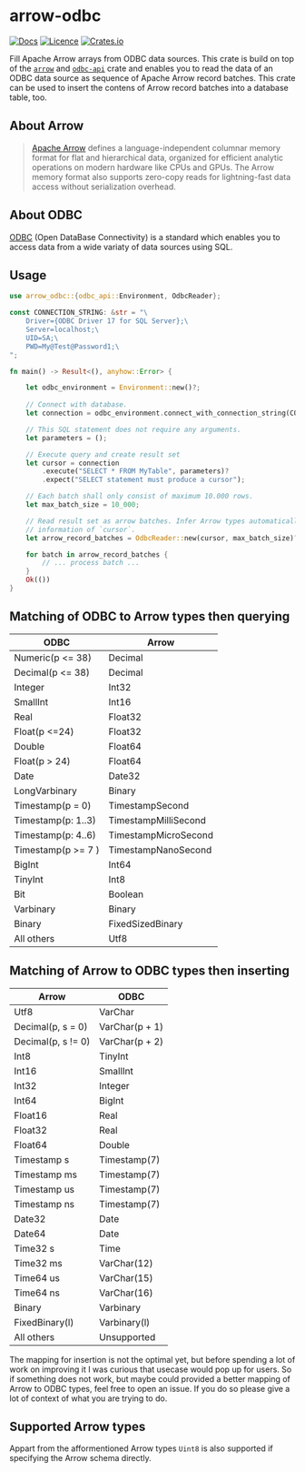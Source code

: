 # arrow-odbc

[![Docs](https://docs.rs/arrow-odbc/badge.svg)](https://docs.rs/arrow-odbc/)
[![Licence](https://img.shields.io/crates/l/arrow-odbc)](https://github.com/pacman82/arrow-odbc/blob/master/License)
[![Crates.io](https://img.shields.io/crates/v/arrow-odbc)](https://crates.io/crates/arrow-odbc)

Fill Apache Arrow arrays from ODBC data sources. This crate is build on top of the [`arrow`](https://crates.io/crates/arrow) and [`odbc-api`](https://crates.io/crates/odbc-api) crate and enables you to read the data of an ODBC data source as sequence of Apache Arrow record batches. This crate can be used to insert the contens of Arrow record batches into a database table, too.

## About Arrow

> [Apache Arrow](https://arrow.apache.org/) defines a language-independent columnar memory format for flat and hierarchical data, organized for efficient analytic operations on modern hardware like CPUs and GPUs. The Arrow memory format also supports zero-copy reads for lightning-fast data access without serialization overhead.

## About ODBC

[ODBC](https://docs.microsoft.com/en-us/sql/odbc/microsoft-open-database-connectivity-odbc) (Open DataBase Connectivity) is a standard which enables you to access data from a wide variaty of data sources using SQL.

## Usage

```rust
use arrow_odbc::{odbc_api::Environment, OdbcReader};

const CONNECTION_STRING: &str = "\
    Driver={ODBC Driver 17 for SQL Server};\
    Server=localhost;\
    UID=SA;\
    PWD=My@Test@Password1;\
";

fn main() -> Result<(), anyhow::Error> {

    let odbc_environment = Environment::new()?;
    
    // Connect with database.
    let connection = odbc_environment.connect_with_connection_string(CONNECTION_STRING)?;

    // This SQL statement does not require any arguments.
    let parameters = ();

    // Execute query and create result set
    let cursor = connection
        .execute("SELECT * FROM MyTable", parameters)?
        .expect("SELECT statement must produce a cursor");

    // Each batch shall only consist of maximum 10.000 rows.
    let max_batch_size = 10_000;

    // Read result set as arrow batches. Infer Arrow types automatically using the meta
    // information of `cursor`.
    let arrow_record_batches = OdbcReader::new(cursor, max_batch_size)?;

    for batch in arrow_record_batches {
        // ... process batch ...
    }
    Ok(())
}
```

## Matching of ODBC to Arrow types then querying

| ODBC               | Arrow                |
| ------------------ | -------------------- |
| Numeric(p <= 38)   | Decimal              |
| Decimal(p <= 38)   | Decimal              |
| Integer            | Int32                |
| SmallInt           | Int16                |
| Real               | Float32              |
| Float(p <=24)      | Float32              |
| Double             | Float64              |
| Float(p > 24)      | Float64              |
| Date               | Date32               |
| LongVarbinary      | Binary               |
| Timestamp(p = 0)   | TimestampSecond      |
| Timestamp(p: 1..3) | TimestampMilliSecond |
| Timestamp(p: 4..6) | TimestampMicroSecond |
| Timestamp(p >= 7 ) | TimestampNanoSecond  |
| BigInt             | Int64                |
| TinyInt            | Int8                 |
| Bit                | Boolean              |
| Varbinary          | Binary               |
| Binary             | FixedSizedBinary     |
| All others         | Utf8                 |

## Matching of Arrow to ODBC types then inserting

| Arrow              | ODBC           |
| ------------------ | -------------- |
| Utf8               | VarChar        |
| Decimal(p, s = 0)  | VarChar(p + 1) |
| Decimal(p, s != 0) | VarChar(p + 2) |
| Int8               | TinyInt        |
| Int16              | SmallInt       |
| Int32              | Integer        |
| Int64              | BigInt         |
| Float16            | Real           |
| Float32            | Real           |
| Float64            | Double         |
| Timestamp s        | Timestamp(7)   |
| Timestamp ms       | Timestamp(7)   |
| Timestamp us       | Timestamp(7)   |
| Timestamp ns       | Timestamp(7)   |
| Date32             | Date           |
| Date64             | Date           |
| Time32 s           | Time           |
| Time32 ms          | VarChar(12)    |
| Time64 us          | VarChar(15)    |
| Time64 ns          | VarChar(16)    |
| Binary             | Varbinary      |
| FixedBinary(l)     | Varbinary(l)   |
| All others         | Unsupported    |

The mapping for insertion is not the optimal yet, but before spending a lot of work on improving it I was curious that usecase would pop up for users. So if something does not work, but maybe could provided a better mapping of Arrow to ODBC types, feel free to open an issue. If you do so please give a lot of context of what you are trying to do.

## Supported Arrow types

Appart from the afformentioned Arrow types `Uint8` is also supported if specifying the Arrow schema directly.
